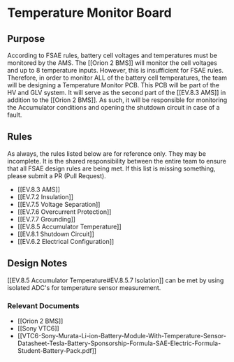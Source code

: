 # Temperature Monitor Board
## Purpose
According to FSAE rules, battery cell voltages and temperatures must be monitored by the AMS. The [[Orion 2 BMS]] will monitor the cell voltages and up to 8 temperature inputs. However, this is insufficient for FSAE rules. Therefore, in order to monitor ALL of the battery cell temperatures, the team will be designing a Temperature Monitor PCB. This PCB will be part of the HV and GLV system. It will serve as the second part of the [[EV.8.3 AMS]] in addition to the [[Orion 2 BMS]]. As such, it will be responsible for monitoring the Accumulator conditions and opening the shutdown circuit in case of a fault.

## Rules
As always, the rules listed below are for reference only. They may be incomplete. It is the shared responsibility between the entire team to ensure that all FSAE design rules are being met. If this list is missing something, please submit a PR (Pull Request).
- [[EV.8.3 AMS]]
- [[EV.7.2 Insulation]]
- [[EV.7.5 Voltage Separation]]
- [[EV.7.6 Overcurrent Protection]]
- [[EV.7.7 Grounding]]
- [[EV.8.5 Accumulator Temperature]]
- [[EV.8.1 Shutdown Circuit]]
- [[EV.6.2 Electrical Configuration]]

## Design Notes
[[EV.8.5 Accumulator Temperature#EV.8.5.7 Isolation]] can be met by using isolated ADC's for temperature sensor measurement.

### Relevant Documents
- [[Orion 2 BMS]]
- [[Sony VTC6]]
- [[VTC6-Sony-Murata-Li-ion-Battery-Module-With-Temperature-Sensor-Datasheet-Tesla-Battery-Sponsorship-Formula-SAE-Electric-Formula-Student-Battery-Pack.pdf]]